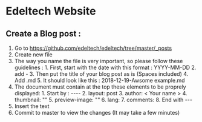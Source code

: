 
# Edeltech Website

## Create a Blog post :
  
  1. Go to https://github.com/edeltech/edeltech/tree/master/_posts
  2. Create new file
  3. The way you name the file is very important, so please follow these guidelines :
    1. First, start with the date with this format : YYYY-MM-DD
    2. add -
    3. Then put the title of your blog post as is (Spaces included)
    4. Add .md 
    5. It should look like this : 2018-12-19-Awsome example.md
  4. The document must contain at the top these elements to be proprely displayed:
    1. Start by : ----
    2. layout: post
    3. author: < Your name >
    4. thumbnail: "<Thumbnail image link>"
    5. preview-image: "<Preview image link>"
    6. lang: <en or fr>
    7. comments: <true or false>
    8. End with ---
  5. Insert the text 
  6. Commit to master to view the changes (It may take a few minutes)




